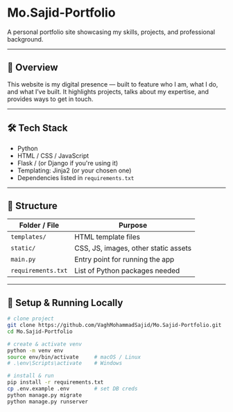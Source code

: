 # Mo.Sajid-Portfolio

A personal portfolio site showcasing my skills, projects, and professional background.

---

## 🚀 Overview

This website is my digital presence — built to feature who I am, what I do, and what I’ve built. It highlights projects, talks about my expertise, and provides ways to get in touch.

---

## 🛠 Tech Stack

- Python  
- HTML / CSS / JavaScript  
- Flask / (or Django if you're using it)  
- Templating: Jinja2 (or your chosen one)  
- Dependencies listed in `requirements.txt`

---

## 📁 Structure

| Folder / File | Purpose |
|---------------|---------|
| `templates/`  | HTML template files |
| `static/`     | CSS, JS, images, other static assets |
| `main.py`     | Entry point for running the app |
| `requirements.txt` | List of Python packages needed |

---

## 🔧 Setup & Running Locally

```bash
# clone project
git clone https://github.com/VaghMohammadSajid/Mo.Sajid-Portfolio.git
cd Mo.Sajid-Portfolio

# create & activate venv
python -m venv env
source env/bin/activate     # macOS / Linux
# .\env\Scripts\activate    # Windows

# install & run
pip install -r requirements.txt
cp .env.example .env        # set DB creds
python manage.py migrate
python manage.py runserver
 
